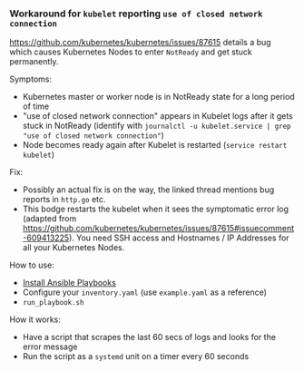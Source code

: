 ### Workaround for `kubelet` reporting `use of closed network connection`

https://github.com/kubernetes/kubernetes/issues/87615 details a bug which causes Kubernetes Nodes to enter `NotReady` and get stuck permanently.

Symptoms:

- Kubernetes master or worker node is in NotReady state for a long period of time
- "use of closed network connection" appears in Kubelet logs after it gets stuck in NotReady (identify with `journalctl -u kubelet.service | grep "use of closed network connection"`)
- Node becomes ready again after Kubelet is restarted (`service restart kubelet`)

Fix:

- Possibly an actual fix is on the way, the linked thread mentions bug reports in `http.go` etc.
- This bodge restarts the kubelet when it sees the symptomatic error log (adapted from https://github.com/kubernetes/kubernetes/issues/87615#issuecomment-609413225). You need SSH access and Hostnames / IP Addresses for all your Kubernetes Nodes.


How to use:

- [Install Ansible Playbooks](https://docs.ansible.com/ansible/latest/installation_guide/intro_installation.html)
- Configure your `inventory.yaml` (use `example.yaml` as a reference)
- `run_playbook.sh`


How it works:

- Have a script that scrapes the last 60 secs of logs and looks for the error message
- Run the script as a `systemd` unit on a timer every 60 seconds